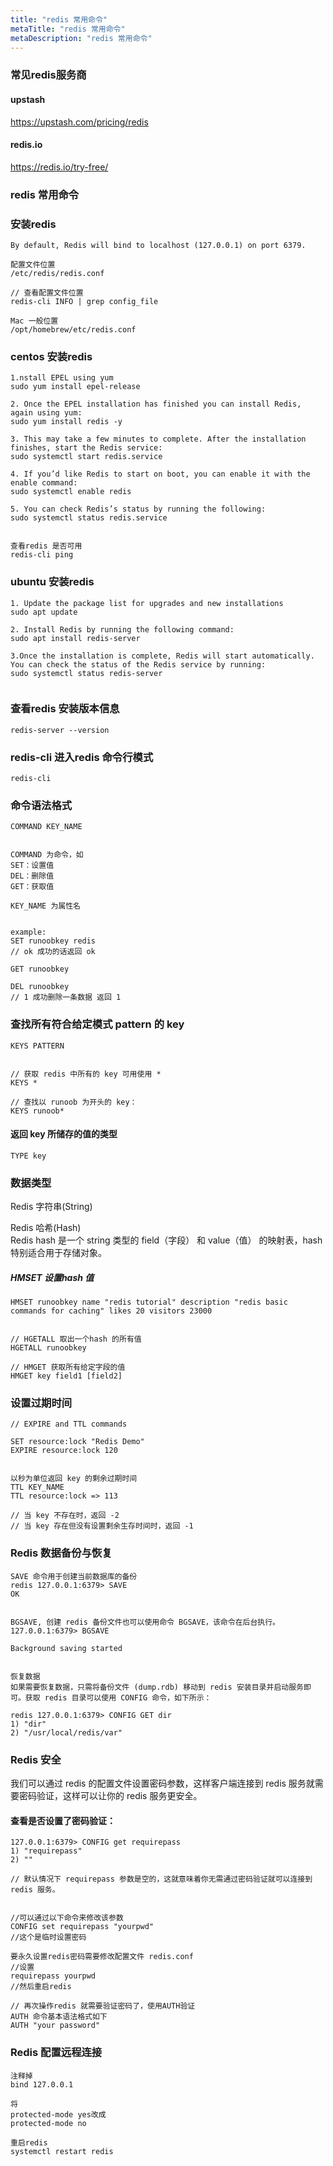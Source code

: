 ```yaml
---
title: "redis 常用命令"
metaTitle: "redis 常用命令"
metaDescription: "redis 常用命令"
---
```



### 常见redis服务商
#### upstash
https://upstash.com/pricing/redis

#### redis.io
https://redis.io/try-free/
### redis 常用命令

### 安装redis
```
By default, Redis will bind to localhost (127.0.0.1) on port 6379.

配置文件位置
/etc/redis/redis.conf

// 查看配置文件位置
redis-cli INFO | grep config_file

Mac 一般位置
/opt/homebrew/etc/redis.conf
```

### centos 安装redis
```
1.nstall EPEL using yum
sudo yum install epel-release

2. Once the EPEL installation has finished you can install Redis, again using yum:
sudo yum install redis -y

3. This may take a few minutes to complete. After the installation finishes, start the Redis service:
sudo systemctl start redis.service

4. If you’d like Redis to start on boot, you can enable it with the enable command:
sudo systemctl enable redis

5. You can check Redis’s status by running the following:
sudo systemctl status redis.service


查看redis 是否可用
redis-cli ping
```

### ubuntu 安装redis
```
1. Update the package list for upgrades and new installations
sudo apt update

2. Install Redis by running the following command:
sudo apt install redis-server

3.Once the installation is complete, Redis will start automatically. You can check the status of the Redis service by running:
sudo systemctl status redis-server


```

### 查看redis 安装版本信息
```
redis-server --version
```

### redis-cli 进入redis 命令行模式
```
redis-cli
```

### 命令语法格式
```
COMMAND KEY_NAME


COMMAND 为命令，如
SET：设置值
DEL：删除值
GET：获取值

KEY_NAME 为属性名


example:
SET runoobkey redis
// ok 成功的话返回 ok

GET runoobkey

DEL runoobkey
// 1 成功删除一条数据 返回 1
```


### 查找所有符合给定模式 pattern 的 key
```
KEYS PATTERN


// 获取 redis 中所有的 key 可用使用 *
KEYS *

// 查找以 runoob 为开头的 key：
KEYS runoob*
```

#### 返回 key 所储存的值的类型
```
TYPE key
```
### 数据类型
Redis 字符串(String)  



Redis 哈希(Hash)  
Redis hash 是一个 string 类型的 field（字段） 和 value（值） 的映射表，hash 特别适合用于存储对象。
##### HMSET 设置hash 值
```
HMSET runoobkey name "redis tutorial" description "redis basic commands for caching" likes 20 visitors 23000


// HGETALL 取出一个hash 的所有值
HGETALL runoobkey

// HMGET 获取所有给定字段的值
HMGET key field1 [field2]
```


### 设置过期时间
```
// EXPIRE and TTL commands

SET resource:lock "Redis Demo"
EXPIRE resource:lock 120


以秒为单位返回 key 的剩余过期时间
TTL KEY_NAME
TTL resource:lock => 113

// 当 key 不存在时，返回 -2 
// 当 key 存在但没有设置剩余生存时间时，返回 -1
```


### Redis 数据备份与恢复
```
SAVE 命令用于创建当前数据库的备份
redis 127.0.0.1:6379> SAVE 
OK


BGSAVE, 创建 redis 备份文件也可以使用命令 BGSAVE，该命令在后台执行。
127.0.0.1:6379> BGSAVE

Background saving started


恢复数据
如果需要恢复数据，只需将备份文件 (dump.rdb) 移动到 redis 安装目录并启动服务即可。获取 redis 目录可以使用 CONFIG 命令，如下所示：

redis 127.0.0.1:6379> CONFIG GET dir
1) "dir"
2) "/usr/local/redis/var"
```

### Redis 安全
我们可以通过 redis 的配置文件设置密码参数，这样客户端连接到 redis 服务就需要密码验证，这样可以让你的 redis 服务更安全。

#### 查看是否设置了密码验证：
```
127.0.0.1:6379> CONFIG get requirepass
1) "requirepass"
2) ""

// 默认情况下 requirepass 参数是空的，这就意味着你无需通过密码验证就可以连接到 redis 服务。


//可以通过以下命令来修改该参数
CONFIG set requirepass "yourpwd"
//这个是临时设置密码

要永久设置redis密码需要修改配置文件 redis.conf
//设置
requirepass yourpwd
//然后重启redis

// 再次操作redis 就需要验证密码了，使用AUTH验证
AUTH 命令基本语法格式如下
AUTH "your password"
```

### Redis 配置远程连接

```
注释掉
bind 127.0.0.1

将
protected-mode yes改成
protected-mode no

重启redis
systemctl restart redis
```
